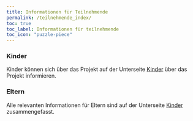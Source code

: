 ```yaml
---
title: Informationen für Teilnehmende
permalink: /teilnehmende_index/
toc: true
toc_label: Informationen für teilnehmende
toc_icon: "puzzle-piece"
---
```


### Kinder
Kinder können sich über das Projekt auf der Unterseite [Kinder](http://www.kompass-forschung.de/teilnehmende_index/kinder) über das Projekt informieren.

### Eltern
Alle relevanten Informationen für Eltern sind auf der Unterseite [Kinder](http://www.kompass-forschung.de/teilnehmende_index/eltern) zusammengefasst.
